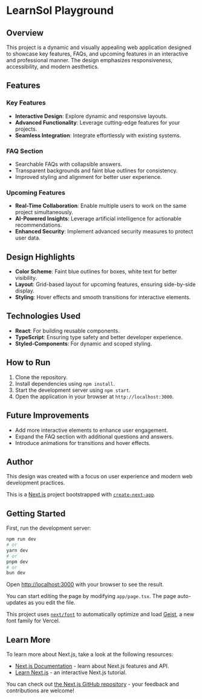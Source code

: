 # LearnSol Playground

## Overview
This project is a dynamic and visually appealing web application designed to showcase key features, FAQs, and upcoming features in an interactive and professional manner. The design emphasizes responsiveness, accessibility, and modern aesthetics.

## Features
### Key Features
- **Interactive Design**: Explore dynamic and responsive layouts.
- **Advanced Functionality**: Leverage cutting-edge features for your projects.
- **Seamless Integration**: Integrate effortlessly with existing systems.

### FAQ Section
- Searchable FAQs with collapsible answers.
- Transparent backgrounds and faint blue outlines for consistency.
- Improved styling and alignment for better user experience.

### Upcoming Features
- **Real-Time Collaboration**: Enable multiple users to work on the same project simultaneously.
- **AI-Powered Insights**: Leverage artificial intelligence for actionable recommendations.
- **Enhanced Security**: Implement advanced security measures to protect user data.

## Design Highlights
- **Color Scheme**: Faint blue outlines for boxes, white text for better visibility.
- **Layout**: Grid-based layout for upcoming features, ensuring side-by-side display.
- **Styling**: Hover effects and smooth transitions for interactive elements.

## Technologies Used
- **React**: For building reusable components.
- **TypeScript**: Ensuring type safety and better developer experience.
- **Styled-Components**: For dynamic and scoped styling.

## How to Run
1. Clone the repository.
2. Install dependencies using `npm install`.
3. Start the development server using `npm start`.
4. Open the application in your browser at `http://localhost:3000`.

## Future Improvements
- Add more interactive elements to enhance user engagement.
- Expand the FAQ section with additional questions and answers.
- Introduce animations for transitions and hover effects.

## Author
This design was created with a focus on user experience and modern web development practices.

This is a [Next.js](https://nextjs.org) project bootstrapped with [`create-next-app`](https://nextjs.org/docs/app/api-reference/cli/create-next-app).

## Getting Started

First, run the development server:

```bash
npm run dev
# or
yarn dev
# or
pnpm dev
# or
bun dev
```

Open [http://localhost:3000](http://localhost:3000) with your browser to see the result.

You can start editing the page by modifying `app/page.tsx`. The page auto-updates as you edit the file.

This project uses [`next/font`](https://nextjs.org/docs/app/building-your-application/optimizing/fonts) to automatically optimize and load [Geist](https://vercel.com/font), a new font family for Vercel.

## Learn More

To learn more about Next.js, take a look at the following resources:

- [Next.js Documentation](https://nextjs.org/docs) - learn about Next.js features and API.
- [Learn Next.js](https://nextjs.org/learn) - an interactive Next.js tutorial.

You can check out [the Next.js GitHub repository](https://github.com/vercel/next.js) - your feedback and contributions are welcome!

